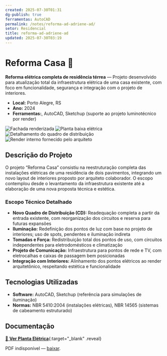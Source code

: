 ```yaml
---
created: 2025-07-30T01:31
dg-publish: true
ferramentas: AutoCAD
permalink: /notes/reforma-ad-adriene-ad/
setor: Residencial
title: reforma-ad-adriene-ad
updated: 2025-07-30T03:19
---
```


# Reforma Casa 🏡

**Reforma elétrica completa de residência térrea** — Projeto desenvolvido para atualização total da infraestrutura elétrica de uma casa existente, com foco em funcionalidade, segurança e integração com o projeto de interiores.

- **Local:** Porto Alegre, RS  
- **Ano:** 2024  
- **Ferramentas:**, AutoCAD, Sketchup (suporte ao projeto luminotécnico por render)  

<div class="project-gallery reveal">
  <img src="/assets/imagens/capa_thumb.jpg_adriene.jpg" alt="Fachada renderizada" class="gallery-thumb" loading="lazy">
  <img src="/assets/imagens/planta_thumb.jpg_adriene.jpg" alt="Planta baixa elétrica" class="gallery-thumb" loading="lazy">
  <img src="/assets/imagens/detalhe_thumb.jpg_adriene.jpg" alt="Detalhamento do quadro de distribuição" class="gallery-thumb" loading="lazy">
  <img src="/assets/imagens/render_thumb.jpg_adriene.jpg" alt="Render interno fornecido pelo arquiteto" class="gallery-thumb" loading="lazy">
</div>

## Descrição do Projeto

O projeto “Reforma Casa” consistiu na reestruturação completa das instalações elétricas de uma residência de dois pavimentos, integrando um novo layout de interiores proposto por arquiteto colaborador. O escopo contemplou desde o levantamento da infraestrutura existente até a elaboração de uma nova proposta técnica e estética.

### Escopo Técnico Detalhado

- **Novo Quadro de Distribuição (CD):** Readequação completa a partir da entrada existente, com reorganização dos circuitos e reserva para futuras expansões
- **Iluminação:** Redefinição dos pontos de luz com base no projeto de interiores; uso de spots, pendentes e iluminação indireta
- **Tomadas e Força:** Redistribuição total dos pontos de uso, com circuitos independentes para eletrodomésticos e climatização
- **Projeto de Comunicação:** Infraestrutura para pontos de rede e TV, com eletrocalhas e caixas de passagem bem posicionadas
- **Integração com Interiores:** Alinhamento dos pontos elétricos ao render arquitetônico, respeitando estética e funcionalidade

## Tecnologias Utilizadas

- **Software:** AutoCAD, Sketchup (referência para simulações de iluminação)
- **Normas:** NBR 5410:2004 (instalações elétricas), NBR 14565 (sistemas de cabeamento estruturado)


## Documentação

[📄 **Ver Planta Elétrica**](/assets/pdfs/reforma-casa_planta.pdf_adriene.pdf){:target="_blank" .reveal}

<div class="pdf-container reveal">
  <object data="/assets/pdfs/reforma-casa_planta.pdf#toolbar=0"
          type="application/pdf" width="100%" height="500">
    <p>PDF indisponível — <a href="/assets/pdfs/reforma-casa_planta.pdf" target="_blank">baixar</a>.</p>
  </object>
</div>